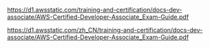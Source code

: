 https://d1.awsstatic.com/training-and-certification/docs-dev-associate/AWS-Certified-Developer-Associate_Exam-Guide.pdf

https://d1.awsstatic.com/zh_CN/training-and-certification/docs-dev-associate/AWS-Certified-Developer-Associate_Exam-Guide.pdf